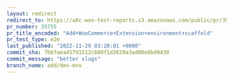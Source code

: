 ```yaml
---
layout: redirect
redirect_to: https://a8c-woo-test-reports.s3.amazonaws.com/public/pr/35755/e2e/index.html
pr_number: 35755
pr_title_encoded: "Add+WooCommerce+Extension+environment+scaffold"
pr_test_type: e2e
last_published: "2022-11-29 03:20:01 +0000"
commit_sha: 7b6faea45791512c600f1d2620a3ad08e8bd9430
commit_message: "better slugs"
branch_name: add/dev-env
---
```

